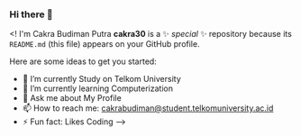 ### Hi there 👋

<! I'm Cakra Budiman Putra
**cakra30** is a ✨ _special_ ✨ repository because its `README.md` (this file) appears on your GitHub profile.

Here are some ideas to get you started:

- 🔭 I’m currently Study on Telkom University
- 🌱 I’m currently learning Computerization
- 💬 Ask me about My Profile
- 📫 How to reach me: cakrabudiman@student.telkomuniversity.ac.id
- ⚡ Fun fact: Likes Coding
-->
